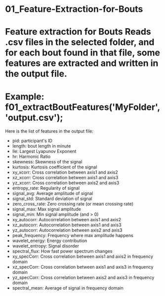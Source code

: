 # 01_Feature-Extraction-for-Bouts
Feature extraction for Bouts
Reads .csv files in the selected folder, and for each bout found in that
file, some features are extracted and written in the output file.
===
Example: f01_extractBoutFeatures('MyFolder', 'output.csv');
===
Here is the list of features in the output file:
- pid: participant's ID
- length: bout length in minute
- lle: Largest Lyapunov Exponent
- hr: Harmonic Ratio
- skewness: Skewness of the signal
- kurtosis: Kurtosis coefficient of the signal
- xy_xcorr: Cross correlation between axis1 and axis2
- xz_xcorr: Cross correlation between axis1 and axis3
- yz_xcorr: Cross correlation between axis2 and axis3
- entropy_rate: Regularity of signal
- signal_avg: Average amplitude of signal
- signal_std: Standard deviation of signal
- zero_cross_rate: Zero crossing rate (or mean crossing rate)
- signal_max: Max signal amplitude
- signal_min: Min signal amplitude (and > 0)
- xy_autocorr: Autocorrelation between axis1 and axis2
- xz_autocorr: Autocorrelation between axis1 and axis3
- yz_autocorr: Autocorrelation between axis2 and axis3
- peak_frequency: Frequency where max amplitude happens
- wavelet_energy: Energy contribution
- wavelet_entropy: Signal disorder
- spectral_flux: How fast power spectrum changes
- xy_specCorr: Cross correlation between axis1 and axis2 in frequency
domain
- xz_specCorr: Cross correlation between axis1 and axis3 in frequency
domain
- yz_specCorr: Cross correlation between axis2 and axis3 in frequency
domain
- spectral_mean: Average of signal in frequency domain
